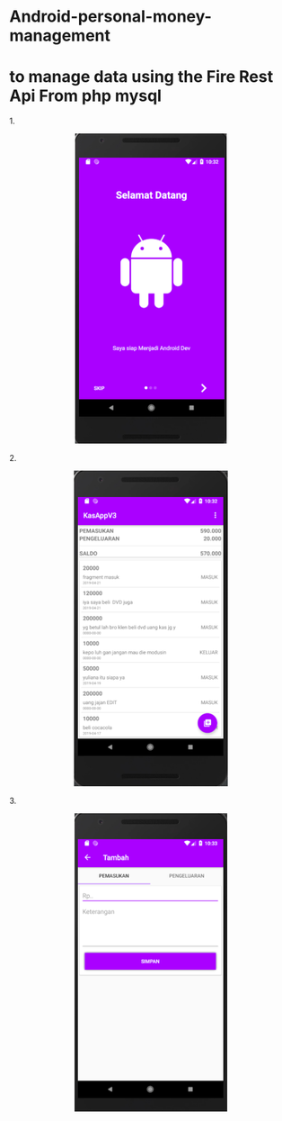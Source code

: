# Android-personal-money-management 
# to manage data using the Fire Rest Api From php mysql

1.<p align="center"><img src="https://github.com/andihoerudin24/Android-personal-money-management/blob/master/1.PNG"></p>


2.<p align="center"><img src="https://github.com/andihoerudin24/Android-personal-money-management/blob/master/2.PNG"></p>


3.<p align="center"><img src="https://github.com/andihoerudin24/Android-personal-money-management/blob/master/3.PNG"></p>

